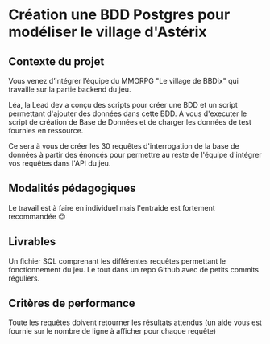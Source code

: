# Création une BDD Postgres pour modéliser le village d'Astérix

## Contexte du projet

Vous venez d’intégrer l’équipe du MMORPG "Le village de BBDix" qui travaille sur la partie backend du jeu.

Léa, la Lead dev a conçu des scripts pour créer une BDD et un script permettant  d'ajouter des données dans cette BDD.
A vous d'executer le script de création de Base de Données et de charger les données de test fournies en ressource.

Ce sera à vous de créer les 30 requêtes d'interrogation de la base de données à partir des énoncés pour permettre au reste de l'équipe d'intégrer vos requêtes dans l'API du jeu.

## Modalités pédagogiques

Le travail est à faire en individuel mais l'entraide est fortement recommandée 😉

## Livrables

Un fichier SQL comprenant les différentes requêtes permettant le fonctionnement du jeu. Le tout dans un repo Github avec de petits commits réguliers.

## Critères de performance

Toute les requêtes doivent retourner les résultats attendus (un aide vous est fournie sur le nombre de ligne à afficher pour chaque requête)